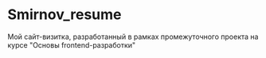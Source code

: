 # Smirnov_resume
Мой сайт-визитка, разработанный в рамках промежуточного проекта на курсе "Основы frontend-разработки"
